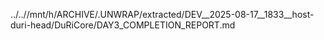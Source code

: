 ../..//mnt/h/ARCHIVE/.UNWRAP/extracted/DEV__2025-08-17__1833__host-duri-head/DuRiCore/DAY3_COMPLETION_REPORT.md